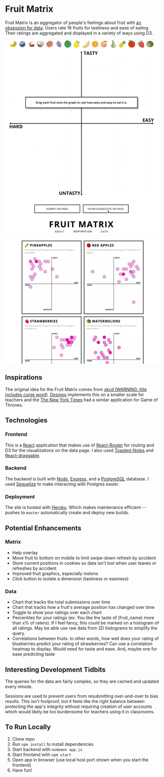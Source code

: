 # Fruit Matrix

Fruit Matrix is an aggregator of people's feelings about fruit with [an obsession for data](https://fruit.tylerauer.com/#/data). Users rate 16 fruits for tastiness and ease of eating. Their ratings are aggregated and displayed in a variety of ways using D3.

<p align='center'>
    <a href="https://fruit.tylerauer.com">
      <img alt='gif of fruit matrix aggregate' src='https://github.com/TylerAuer/fruit/blob/master/snapshot-matrix.gif'/>
    </a>
</p>

[![Snapshot of 2D histograms from Data page](https://github.com/TylerAuer/fruit/blob/master/snapshot-data.png)](https://fruit.tylerauer.com)

## Inspirations

The original idea for the Fruit Matrix comes from [xkcd (WARNING: title includes curse word)](https://xkcd.com/388/). [Desmos](https://teacher.desmos.com/activitybuilder/custom/58cb067910f10b0a21d4db93) implements this on a smaller scale for teachers and the [The New York Times](https://www.nytimes.com/interactive/2017/08/09/upshot/game-of-thrones-chart.html) had a similar application for Game of Thrones.

## Technologies

### Frontend

This is a [React](https://reactjs.org/) application that makes use of [React-Router](https://reactrouter.com/web/guides/quick-start) for routing and D3 for the visualizations on the data page. I also used [Toasted-Notes](https://toasted-notes.netlify.app/) and [React-draggable](https://www.npmjs.com/package/react-draggable).

### Backend

The backend is built with [Node](https://nodejs.org/en/), [Express](https://expressjs.com/), and a [PostgreSQL](https://www.postgresql.org/) database. I used [Sequelize](https://sequelize.org/) to make interacting with Postgres easier.

### Deployment

The site is hosted with [Heroku](https://www.heroku.com/home). Which makes maintenance efficient -- pushes to `master` automatically create and deploy new builds.

## Potential Enhancements

### Matrix

- Help overlay
- Move fruit to bottom on mobile to limit swipe-down refresh by accident
- Store current positions in cookies so data isn't lost when user leaves or refreshes by accident
- Improved fruit graphics, especially melons
- Click button to isolate a dimension (tastiness or easiness)

### Data

- Chart that tracks the total submissions over time
- Chart that tracks how a fruit's average position has changed over time
- Toggle to show your ratings over each chart
- Percentiles for your ratings (ex: You like the taste of (fruit_name) more than x% of raters). If I feel fancy, this could be marked on a histogram of all ratings. May be able use raw data from 2D histograms to simplify the query.
- Correlations between fruits. In other words, how well does your rating of blueberries predict your rating of strawberries? Can use a correlation heatmap to display. Would need for taste and ease. And, maybe one for ease predicting taste

## Interesting Development Tidbits

The queries for the data are fairly complex, so they are cached and updated every minute.

Sessions are used to prevent users from resubmitting over-and-over to bias results. This isn't foolproof, but it feels like the right balance between protecting the app's integrity without requiring creation of user accounts which would likely be too burdensome for teachers using it in classrooms.

## To Run Locally

1. Clone repo
2. Run `npm install` to install dependencies
3. Start backend with `nodemon app.js`
4. Start frontend with `npm start`
5. Open app in browser (use local host port shown when you start the frontend)
6. Have fun!
